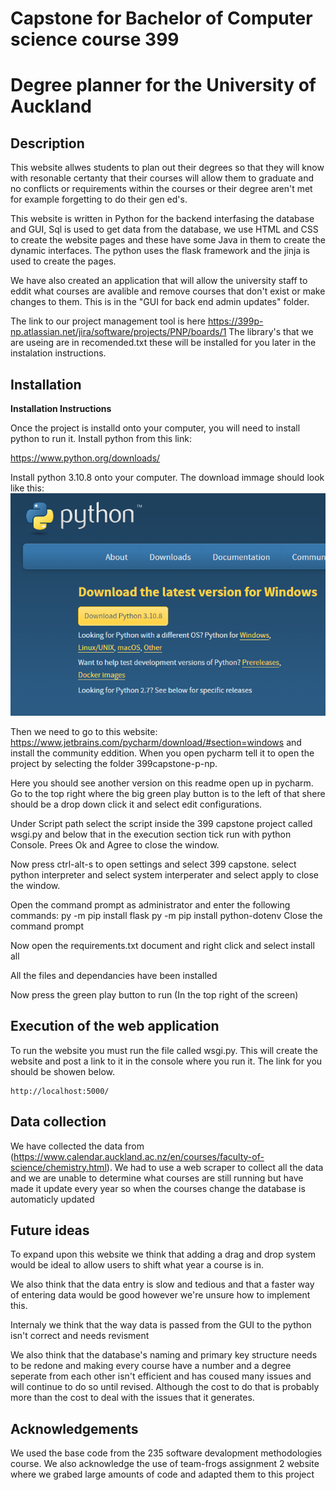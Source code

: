 # Capstone for Bachelor of Computer science course 399
# Degree planner for the University of Auckland


## Description
This website allwes students to plan out their degrees so that they will know with resonable certanty that their courses will allow them to graduate and no conflicts or requirements within the courses or their degree aren't met for example forgetting to do their gen ed's.

This website is written in Python for the backend interfasing the database and GUI, Sql is used to get data from the 
database, we use HTML and CSS to create the website pages and these have some Java in them to create the dynamic interfaces.
The python uses the flask framework and the jinja is used to create the pages.

We have also created an application that will allow the university staff to eddit what courses are avalible and remove courses that don't exist or make changes to them. This is in the "GUI for back end admin updates" folder.

The link to our project management tool is here https://399p-np.atlassian.net/jira/software/projects/PNP/boards/1
The library's that we are useing are in recomended.txt these will be installed for you later in the instalation instructions.

## Installation
**Installation Instructions**

Once the project is installd onto your computer, you will need to install python to run it. Install python from this link:

https://www.python.org/downloads/

Install python 3.10.8 onto your computer. The download immage should look like this:
![img.png](img.png)

Then we need to go to this website: https://www.jetbrains.com/pycharm/download/#section=windows and install the community eddition.
When you open pycharm tell it to open the project by selecting the folder 399capstone-p-np.

Here you should see another version on this readme open up in pycharm. Go to the top right where the big green play button is to the left of that shere should be a drop down click it and select edit configurations.

Under Script path select the script inside the 399 capstone project called wsgi.py and below that in the execution section tick run with python Console. Prees Ok and Agree to close the window.

Now press ctrl-alt-s to open settings and select 399 capstone. select python interpreter and select system interperater and select apply to close the window.

Open the command prompt as administrator and enter the following commands:
py -m pip install flask
py -m pip install python-dotenv
Close the command prompt

Now open the requirements.txt document and right click and select install all

All the files and dependancies have been installed

Now press the green play button to run (In the top right of the screen)




## Execution of the web application

To run the website you must run the file called wsgi.py. This will create the website and post a link to it in the console where you run it. The link for you should be showen below.
````
http://localhost:5000/
```` 

## Data collection

We have collected the data from 
(https://www.calendar.auckland.ac.nz/en/courses/faculty-of-science/chemistry.html). We had to use a web scraper to collect all the data and we are unable to determine what courses are still running but have made it update every year so when the courses change the database is automaticly updated

## Future ideas

To expand upon this website we think that adding a drag and drop system would be ideal to allow users to shift what year a course is in. 

We also think that the data entry is slow and tedious and that a faster way of entering data would be good however we're unsure how to implement this.

Internaly we think that the way data is passed from the GUI to the python isn't correct and needs revisment

We also think that the database's naming and primary key structure needs to be redone and making every course have a number and a degree seperate from each other isn't efficient and has coused many issues and will continue to do so until revised. Although the cost to do that is probably more than the cost to deal with the issues that it generates.


## Acknowledgements
We used the base code from the 235 software devalopment methodologies course.
We also acknowledge the use of team-frogs assignment 2 website where we grabed large amounts of code and adapted them to this project

